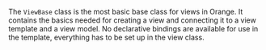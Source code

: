 The `ViewBase` class is the most basic base class for views in Orange. It contains 
the basics needed for creating a view and connecting it to a view template and a view model. 
No declarative bindings are available for use in the template, everything has to be set up in the 
view class.